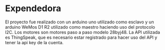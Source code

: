 # Expendedora
El proyecto fue realizado con un arduino uno utilizado como esclavo y un arduino WeMos D1 R2 utilizado como maestro haciendo uso del protocolo I2C. Los motores son motores paso a paso modelo 28byj48. La API utilizada es ThingSpeak, que es necesario estar registrado para hacer uso del API y tener la api key de la cuenta.

